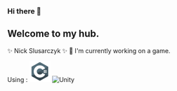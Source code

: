 ### Hi there 👋

## Welcome to my hub.
<!--
**axxessdenied/axxessdenied** is a ✨ _special_ ✨ repository because its `README.md` (this file) appears on your GitHub profile.

Here are some ideas to get you started:

- 🔭 I’m currently working on ...
- 🌱 I’m currently learning ...
- 👯 I’m looking to collaborate on ...
- 🤔 I’m looking for help with ...
- 💬 Ask me about ...
- 📫 How to reach me: ...
- 😄 Pronouns: ...
- ⚡ Fun fact: ...
-->

✨ Nick Slusarczyk ✨
🔭 I'm currently working on a game. 

Using : ![C#][csharpicon] ![Unity][unityicon]

[csharpicon]: icons/icons8-c-sharp-logo-48.png "CS Icon"
[unityicon]: unity/icons8-unity-50.png "Unity Icon"